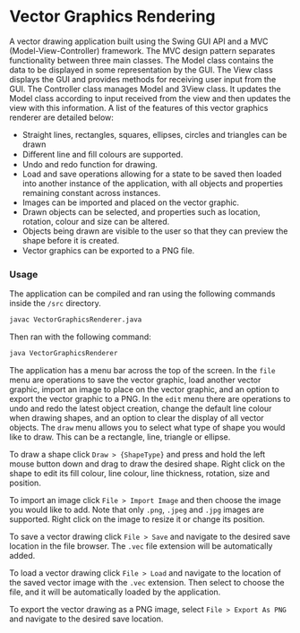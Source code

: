 # Vector Graphics Rendering
A vector drawing application built using the Swing GUI API and a MVC (Model-View-Controller) framework. The MVC design pattern separates functionality between three main classes. The Model class contains the data to be displayed in some representation by the GUI. The View class displays the GUI and provides methods for receiving user input from the GUI. The Controller class manages
Model and 3View class. It updates the Model class according to input received from the view and then updates the view with this information. A list of the features of this vector graphics renderer are detailed below:
- Straight lines, rectangles, squares, ellipses, circles and triangles can be drawn
- Diﬀerent line and ﬁll colours are supported.
- Undo and redo function for drawing.
- Load and save operations allowing for a state to be saved then loaded into another instance of the application, with all objects and properties remaining constant across instances.
- Images can be imported and placed on the vector graphic.
- Drawn objects can be selected, and properties such as location, rotation, colour and size can
be altered.
- Objects being drawn are visible to the user so that they can preview the shape before
it is created.
- Vector graphics can be exported to a PNG ﬁle.

### Usage
The application can be compiled and ran using the following commands inside the `/src` directory.
```bash
javac VectorGraphicsRenderer.java
```
Then ran with the following command:
```bash
java VectorGraphicsRenderer
```
The application has a menu bar across the top of the screen. In the `file`
menu are operations to save the vector graphic, load another vector graphic, 
import an image to place on the vector graphic, and an option to export the 
vector graphic to a PNG. In the `edit` menu there are operations to undo
and redo the latest object creation, change the default line colour when
drawing shapes, and an option to clear the display of all vector objects.
The `draw` menu allows you to select what type of shape you would like to
draw. This can be a rectangle, line, triangle or ellipse.

To draw a shape click `Draw > {ShapeType}` and press and hold the left mouse button down and drag to draw 
the desired shape. Right click on the shape to edit its fill colour, line colour, 
line thickness, rotation, size and position.

To import an image click `File > Import Image` and then choose the image
you would like to add. Note that only `.png`, `.jpeg` and `.jpg` images are supported.
Right click on the image to resize it or change its position.

To save a vector drawing click `File > Save` and navigate to the desired save
location in the file browser. The `.vec` file extension will be automatically added.

To load a vector drawing click `File > Load` and navigate to the location of the
saved vector image with the `.vec` extension. Then select to choose the file,
and it will be automatically loaded by the application.

To export the vector drawing as a PNG image, select `File > Export As PNG` and 
navigate to the desired save location. 



